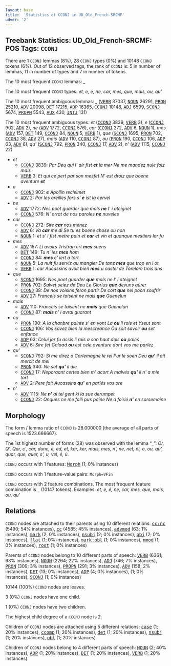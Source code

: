 ```yaml
---
layout: base
title:  'Statistics of CCONJ in UD_Old_French-SRCMF'
udver: '2'
---
```


## Treebank Statistics: UD_Old_French-SRCMF: POS Tags: `CCONJ`

There are 1 `CCONJ` lemmas (8%), 28 `CCONJ` types (0%) and 10148 `CCONJ` tokens (6%).
Out of 12 observed tags, the rank of `CCONJ` is: 5 in number of lemmas, 11 in number of types and 7 in number of tokens.

The 10 most frequent `CCONJ` lemmas: <em>_</em>

The 10 most frequent `CCONJ` types:  <em>et, e, é, ne, car, mes, que, mais, ou, qu'</em>

The 10 most frequent ambiguous lemmas: <em>_</em> (<tt><a href="fro_srcmf-pos-VERB.html">VERB</a></tt> 37037, <tt><a href="fro_srcmf-pos-NOUN.html">NOUN</a></tt> 26291, <tt><a href="fro_srcmf-pos-PRON.html">PRON</a></tt> 25210, <tt><a href="fro_srcmf-pos-ADV.html">ADV</a></tt> 20098, <tt><a href="fro_srcmf-pos-DET.html">DET</a></tt> 17215, <tt><a href="fro_srcmf-pos-ADP.html">ADP</a></tt> 16365, <tt><a href="fro_srcmf-pos-CCONJ.html">CCONJ</a></tt> 10148, <tt><a href="fro_srcmf-pos-ADJ.html">ADJ</a></tt> 6599, <tt><a href="fro_srcmf-pos-SCONJ.html">SCONJ</a></tt> 5674, <tt><a href="fro_srcmf-pos-PROPN.html">PROPN</a></tt> 5543, <tt><a href="fro_srcmf-pos-AUX.html">AUX</a></tt> 430, <tt><a href="fro_srcmf-pos-INTJ.html">INTJ</a></tt> 131)

The 10 most frequent ambiguous types:  <em>et</em> (<tt><a href="fro_srcmf-pos-CCONJ.html">CCONJ</a></tt> 3839, <tt><a href="fro_srcmf-pos-VERB.html">VERB</a></tt> 3), <em>e</em> (<tt><a href="fro_srcmf-pos-CCONJ.html">CCONJ</a></tt> 902, <tt><a href="fro_srcmf-pos-ADV.html">ADV</a></tt> 2), <em>ne</em> (<tt><a href="fro_srcmf-pos-ADV.html">ADV</a></tt> 1772, <tt><a href="fro_srcmf-pos-CCONJ.html">CCONJ</a></tt> 576), <em>car</em> (<tt><a href="fro_srcmf-pos-CCONJ.html">CCONJ</a></tt> 272, <tt><a href="fro_srcmf-pos-ADV.html">ADV</a></tt> 6, <tt><a href="fro_srcmf-pos-NOUN.html">NOUN</a></tt> 1), <em>mes</em> (<tt><a href="fro_srcmf-pos-ADV.html">ADV</a></tt> 157, <tt><a href="fro_srcmf-pos-DET.html">DET</a></tt> 149, <tt><a href="fro_srcmf-pos-CCONJ.html">CCONJ</a></tt> 84, <tt><a href="fro_srcmf-pos-NOUN.html">NOUN</a></tt> 5, <tt><a href="fro_srcmf-pos-VERB.html">VERB</a></tt> 1), <em>que</em> (<tt><a href="fro_srcmf-pos-SCONJ.html">SCONJ</a></tt> 1695, <tt><a href="fro_srcmf-pos-PRON.html">PRON</a></tt> 702, <tt><a href="fro_srcmf-pos-CCONJ.html">CCONJ</a></tt> 38, <tt><a href="fro_srcmf-pos-ADV.html">ADV</a></tt> 27), <em>mais</em> (<tt><a href="fro_srcmf-pos-ADV.html">ADV</a></tt> 110, <tt><a href="fro_srcmf-pos-CCONJ.html">CCONJ</a></tt> 87), <em>ou</em> (<tt><a href="fro_srcmf-pos-PRON.html">PRON</a></tt> 190, <tt><a href="fro_srcmf-pos-CCONJ.html">CCONJ</a></tt> 106, <tt><a href="fro_srcmf-pos-ADP.html">ADP</a></tt> 63, <tt><a href="fro_srcmf-pos-ADV.html">ADV</a></tt> 6), <em>qu'</em> (<tt><a href="fro_srcmf-pos-SCONJ.html">SCONJ</a></tt> 792, <tt><a href="fro_srcmf-pos-PRON.html">PRON</a></tt> 340, <tt><a href="fro_srcmf-pos-CCONJ.html">CCONJ</a></tt> 17, <tt><a href="fro_srcmf-pos-ADV.html">ADV</a></tt> 2), <em>n'</em> (<tt><a href="fro_srcmf-pos-ADV.html">ADV</a></tt> 1115, <tt><a href="fro_srcmf-pos-CCONJ.html">CCONJ</a></tt> 22)


* <em>et</em>
  * <tt><a href="fro_srcmf-pos-CCONJ.html">CCONJ</a></tt> 3839: <em>Par Deu qui l' air fist <b>et</b> la mer Ne me mandez nule foiz mais</em>
  * <tt><a href="fro_srcmf-pos-VERB.html">VERB</a></tt> 3: <em>Et qui ce pert par son mesfet N' est droiz que boene aventure <b>et</b></em>
* <em>e</em>
  * <tt><a href="fro_srcmf-pos-CCONJ.html">CCONJ</a></tt> 902: <em><b>e</b> Apollin recleimet</em>
  * <tt><a href="fro_srcmf-pos-ADV.html">ADV</a></tt> 2: <em>Par les oreilles fors s' <b>e</b> ist la cervel</em>
* <em>ne</em>
  * <tt><a href="fro_srcmf-pos-ADV.html">ADV</a></tt> 1772: <em>Nes poet guarder que mals <b>ne</b> l' i ateignet</em>
  * <tt><a href="fro_srcmf-pos-CCONJ.html">CCONJ</a></tt> 576: <em>N' orrat de nos paroles <b>ne</b> nuveles</em>
* <em>car</em>
  * <tt><a href="fro_srcmf-pos-CCONJ.html">CCONJ</a></tt> 272: <em>Sire <b>car</b> nos menez</em>
  * <tt><a href="fro_srcmf-pos-ADV.html">ADV</a></tt> 6: <em>Va <b>car</b> me di Se tu es boene chose ou non</em>
  * <tt><a href="fro_srcmf-pos-NOUN.html">NOUN</a></tt> 1: <em>et s' i fist metre pain et <b>car</b> et vin et quanque mestiers lor fu</em>
* <em>mes</em>
  * <tt><a href="fro_srcmf-pos-ADV.html">ADV</a></tt> 157: <em>Li avoirs Tristran ert <b>mes</b> suens</em>
  * <tt><a href="fro_srcmf-pos-DET.html">DET</a></tt> 149: <em>Tu n' ies <b>mes</b> hom</em>
  * <tt><a href="fro_srcmf-pos-CCONJ.html">CCONJ</a></tt> 84: <em><b>mes</b> c' iert a tort</em>
  * <tt><a href="fro_srcmf-pos-NOUN.html">NOUN</a></tt> 5: <em>La nuit fu serviz au mangier De tanz <b>mes</b> que trop en i ot</em>
  * <tt><a href="fro_srcmf-pos-VERB.html">VERB</a></tt> 1: <em>car Aucassins avoit bien <b>mes</b> u castel de Torelore trois ans</em>
* <em>que</em>
  * <tt><a href="fro_srcmf-pos-SCONJ.html">SCONJ</a></tt> 1695: <em>Nes poet guarder <b>que</b> mals ne l' i ateignet</em>
  * <tt><a href="fro_srcmf-pos-PRON.html">PRON</a></tt> 702: <em>Salvet seiez de Deu Le Glorius <b>que</b> devuns aürer</em>
  * <tt><a href="fro_srcmf-pos-CCONJ.html">CCONJ</a></tt> 38: <em>De nos voisins feron partir De cort <b>que</b> nel poon soufrir</em>
  * <tt><a href="fro_srcmf-pos-ADV.html">ADV</a></tt> 27: <em>Franceis se taisent ne mais <b>que</b> Guenelun</em>
* <em>mais</em>
  * <tt><a href="fro_srcmf-pos-ADV.html">ADV</a></tt> 110: <em>Franceis se taisent ne <b>mais</b> que Guenelun</em>
  * <tt><a href="fro_srcmf-pos-CCONJ.html">CCONJ</a></tt> 87: <em><b>mais</b> n' i avrai guarant</em>
* <em>ou</em>
  * <tt><a href="fro_srcmf-pos-PRON.html">PRON</a></tt> 190: <em>A la chanbre painte s' en vont La <b>ou</b> li rois et Yseut sont</em>
  * <tt><a href="fro_srcmf-pos-CCONJ.html">CCONJ</a></tt> 106: <em>Vos savez bien la mescreance Ou soit savoir <b>ou</b> set enfance</em>
  * <tt><a href="fro_srcmf-pos-ADP.html">ADP</a></tt> 63: <em>Celui jor fu assis li rois a son haut dois <b>ou</b> palés</em>
  * <tt><a href="fro_srcmf-pos-ADV.html">ADV</a></tt> 6: <em>Sire fet Galaad <b>ou</b> est cele aventure dont vos me parlez</em>
* <em>qu'</em>
  * <tt><a href="fro_srcmf-pos-SCONJ.html">SCONJ</a></tt> 792: <em>Si me direz a Carlemagne le rei Pur le soen Deu <b>qu'</b> il ait mercit de mei</em>
  * <tt><a href="fro_srcmf-pos-PRON.html">PRON</a></tt> 340: <em>Ne set <b>qu'</b> il die</em>
  * <tt><a href="fro_srcmf-pos-CCONJ.html">CCONJ</a></tt> 17: <em>Neporqant certes bien m' acort A malvés <b>qu'</b> il n' a mie tort</em>
  * <tt><a href="fro_srcmf-pos-ADV.html">ADV</a></tt> 2: <em>Pere fait Aucassins <b>qu'</b> en parlés vos ore</em>
* <em>n'</em>
  * <tt><a href="fro_srcmf-pos-ADV.html">ADV</a></tt> 1115: <em>Ne <b>n'</b> ai tel gent ki la sue derumpet</em>
  * <tt><a href="fro_srcmf-pos-CCONJ.html">CCONJ</a></tt> 22: <em>Onques ne me falli pus paine Ne a foirié <b>n'</b> en sorsemaine</em>

## Morphology

The form / lemma ratio of `CCONJ` is 28.000000 (the average of all parts of speech is 1523.666667).

The 1st highest number of forms (28) was observed with the lemma “_”: <em>Or, Q', Qar, c', car, dunc, e, ed, et, kar, ker, mais, mes, n', ne, net, ni, o, ou, qu', quar, que, quer, s', u, vel, é, ú</em>.

`CCONJ` occurs with 1 features: <tt><a href="fro_srcmf-feat-Morph.html">Morph</a></tt> (1; 0% instances)

`CCONJ` occurs with 1 feature-value pairs: `Morph=VFin`

`CCONJ` occurs with 2 feature combinations.
The most frequent feature combination is `_` (10147 tokens).
Examples: <em>et, e, é, ne, car, mes, que, mais, ou, qu'</em>


## Relations

`CCONJ` nodes are attached to their parents using 10 different relations: <tt><a href="fro_srcmf-dep-cc-nc.html">cc:nc</a></tt> (5490; 54% instances), <tt><a href="fro_srcmf-dep-cc.html">cc</a></tt> (4585; 45% instances), <tt><a href="fro_srcmf-dep-advmod.html">advmod</a></tt> (63; 1% instances), <tt><a href="fro_srcmf-dep-mark.html">mark</a></tt> (2; 0% instances), <tt><a href="fro_srcmf-dep-nsubj.html">nsubj</a></tt> (2; 0% instances), <tt><a href="fro_srcmf-dep-obj.html">obj</a></tt> (2; 0% instances), <tt><a href="fro_srcmf-dep-flat.html">flat</a></tt> (1; 0% instances), <tt><a href="fro_srcmf-dep-mark-obl.html">mark:obl</a></tt> (1; 0% instances), <tt><a href="fro_srcmf-dep-nmod.html">nmod</a></tt> (1; 0% instances), <tt><a href="fro_srcmf-dep-root.html">root</a></tt> (1; 0% instances)

Parents of `CCONJ` nodes belong to 10 different parts of speech: <tt><a href="fro_srcmf-pos-VERB.html">VERB</a></tt> (6361; 63% instances), <tt><a href="fro_srcmf-pos-NOUN.html">NOUN</a></tt> (2264; 22% instances), <tt><a href="fro_srcmf-pos-ADJ.html">ADJ</a></tt> (746; 7% instances), <tt><a href="fro_srcmf-pos-PRON.html">PRON</a></tt> (309; 3% instances), <tt><a href="fro_srcmf-pos-PROPN.html">PROPN</a></tt> (291; 3% instances), <tt><a href="fro_srcmf-pos-ADV.html">ADV</a></tt> (158; 2% instances), <tt><a href="fro_srcmf-pos-DET.html">DET</a></tt> (13; 0% instances), <tt><a href="fro_srcmf-pos-ADP.html">ADP</a></tt> (4; 0% instances),  (1; 0% instances), <tt><a href="fro_srcmf-pos-SCONJ.html">SCONJ</a></tt> (1; 0% instances)

10144 (100%) `CCONJ` nodes are leaves.

3 (0%) `CCONJ` nodes have one child.

1 (0%) `CCONJ` nodes have two children.

The highest child degree of a `CCONJ` node is 2.

Children of `CCONJ` nodes are attached using 5 different relations: <tt><a href="fro_srcmf-dep-case.html">case</a></tt> (1; 20% instances), <tt><a href="fro_srcmf-dep-ccomp.html">ccomp</a></tt> (1; 20% instances), <tt><a href="fro_srcmf-dep-det.html">det</a></tt> (1; 20% instances), <tt><a href="fro_srcmf-dep-nsubj.html">nsubj</a></tt> (1; 20% instances), <tt><a href="fro_srcmf-dep-obl.html">obl</a></tt> (1; 20% instances)

Children of `CCONJ` nodes belong to 4 different parts of speech: <tt><a href="fro_srcmf-pos-NOUN.html">NOUN</a></tt> (2; 40% instances), <tt><a href="fro_srcmf-pos-ADP.html">ADP</a></tt> (1; 20% instances), <tt><a href="fro_srcmf-pos-DET.html">DET</a></tt> (1; 20% instances), <tt><a href="fro_srcmf-pos-VERB.html">VERB</a></tt> (1; 20% instances)

